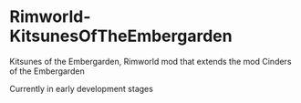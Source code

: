 # Rimworld-KitsunesOfTheEmbergarden
Kitsunes of the Embergarden, Rimworld mod that extends the mod Cinders of the Embergarden

Currently in early development stages
